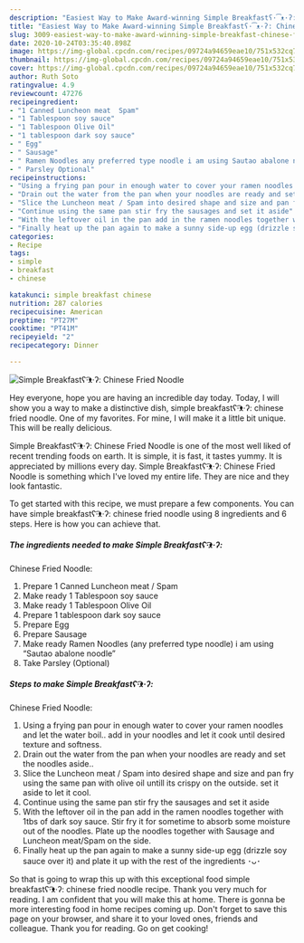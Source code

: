 ```yaml
---
description: "Easiest Way to Make Award-winning Simple Breakfastʕ·͡ᴥ·ʔ: Chinese Fried Noodle"
title: "Easiest Way to Make Award-winning Simple Breakfastʕ·͡ᴥ·ʔ: Chinese Fried Noodle"
slug: 3009-easiest-way-to-make-award-winning-simple-breakfast-chinese-fried-noodle
date: 2020-10-24T03:35:40.898Z
image: https://img-global.cpcdn.com/recipes/09724a94659eae10/751x532cq70/simple-breakfastʕ͡ᴥʔ-chinese-fried-noodle-recipe-main-photo.jpg
thumbnail: https://img-global.cpcdn.com/recipes/09724a94659eae10/751x532cq70/simple-breakfastʕ͡ᴥʔ-chinese-fried-noodle-recipe-main-photo.jpg
cover: https://img-global.cpcdn.com/recipes/09724a94659eae10/751x532cq70/simple-breakfastʕ͡ᴥʔ-chinese-fried-noodle-recipe-main-photo.jpg
author: Ruth Soto
ratingvalue: 4.9
reviewcount: 47276
recipeingredient:
- "1 Canned Luncheon meat  Spam"
- "1 Tablespoon soy sauce"
- "1 Tablespoon Olive Oil"
- "1 tablespoon dark soy sauce"
- " Egg"
- " Sausage"
- " Ramen Noodles any preferred type noodle i am using Sautao abalone noodle"
- " Parsley Optional"
recipeinstructions:
- "Using a frying pan pour in enough water to cover your ramen noodles and let the water boil.. add in your noodles and let it cook until desired texture and softness."
- "Drain out the water from the pan when your noodles are ready and set the noodles aside.."
- "Slice the Luncheon meat / Spam into desired shape and size and pan fry using the same pan with olive oil untill its crispy on the outside. set it aside to let it cool."
- "Continue using the same pan stir fry the sausages and set it aside"
- "With the leftover oil in the pan add in the ramen noodles together with 1tbs of dark soy sauce. Stir fry it for sometime to absorb some moisture out of the noodles. Plate up the noodles together with Sausage and Luncheon meat/Spam on the side."
- "Finally heat up the pan again to make a sunny side-up egg (drizzle soy sauce over it) and plate it up with the rest of the ingredients ･ᴗ･"
categories:
- Recipe
tags:
- simple
- breakfast
- chinese

katakunci: simple breakfast chinese 
nutrition: 287 calories
recipecuisine: American
preptime: "PT27M"
cooktime: "PT41M"
recipeyield: "2"
recipecategory: Dinner

---
```



![Simple Breakfastʕ·͡ᴥ·ʔ:
Chinese Fried Noodle](https://img-global.cpcdn.com/recipes/09724a94659eae10/751x532cq70/simple-breakfastʕ͡ᴥʔ-chinese-fried-noodle-recipe-main-photo.jpg)

Hey everyone, hope you are having an incredible day today. Today, I will show you a way to make a distinctive dish, simple breakfastʕ·͡ᴥ·ʔ:
chinese fried noodle. One of my favorites. For mine, I will make it a little bit unique. This will be really delicious.



Simple Breakfastʕ·͡ᴥ·ʔ:
Chinese Fried Noodle is one of the most well liked of recent trending foods on earth. It is simple, it is fast, it tastes yummy. It is appreciated by millions every day. Simple Breakfastʕ·͡ᴥ·ʔ:
Chinese Fried Noodle is something which I've loved my entire life. They are nice and they look fantastic.


To get started with this recipe, we must prepare a few components. You can have simple breakfastʕ·͡ᴥ·ʔ:
chinese fried noodle using 8 ingredients and 6 steps. Here is how you can achieve that.

<!--inarticleads1-->

##### The ingredients needed to make Simple Breakfastʕ·͡ᴥ·ʔ:
Chinese Fried Noodle:

1. Prepare 1 Canned Luncheon meat / Spam
1. Make ready 1 Tablespoon soy sauce
1. Make ready 1 Tablespoon Olive Oil
1. Prepare 1 tablespoon dark soy sauce
1. Prepare  Egg
1. Prepare  Sausage
1. Make ready  Ramen Noodles (any preferred type noodle) i am using “Sautao abalone noodle”
1. Take  Parsley (Optional)




<!--inarticleads2-->

##### Steps to make Simple Breakfastʕ·͡ᴥ·ʔ:
Chinese Fried Noodle:

1. Using a frying pan pour in enough water to cover your ramen noodles and let the water boil.. add in your noodles and let it cook until desired texture and softness.
1. Drain out the water from the pan when your noodles are ready and set the noodles aside..
1. Slice the Luncheon meat / Spam into desired shape and size and pan fry using the same pan with olive oil untill its crispy on the outside. set it aside to let it cool.
1. Continue using the same pan stir fry the sausages and set it aside
1. With the leftover oil in the pan add in the ramen noodles together with 1tbs of dark soy sauce. Stir fry it for sometime to absorb some moisture out of the noodles. Plate up the noodles together with Sausage and Luncheon meat/Spam on the side.
1. Finally heat up the pan again to make a sunny side-up egg (drizzle soy sauce over it) and plate it up with the rest of the ingredients ･ᴗ･




So that is going to wrap this up with this exceptional food simple breakfastʕ·͡ᴥ·ʔ:
chinese fried noodle recipe. Thank you very much for reading. I am confident that you will make this at home. There is gonna be more interesting food in home recipes coming up. Don't forget to save this page on your browser, and share it to your loved ones, friends and colleague. Thank you for reading. Go on get cooking!
